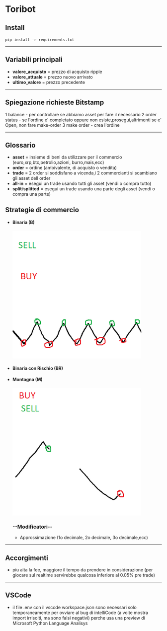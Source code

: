 # Toribot

## Install

`pip install -r requirements.txt`

---

## Variabili principali

- **valore_acquisto** = prezzo di acquisto ripple
- **valore_attuale** = prezzo nuovo arrivato
- **ultimo_valore** = prezzo precedente

---

## Spiegazione richieste Bitstamp

1 balance - per controllare se abbiamo asset per fare il necessario
2 order status - se l'ordine e' completato oppure non esiste,prosegui,altrimenti se e' Open, non fare make-order
3 make order - crea l'ordine

---

## Glossario

- **asset** = insieme di beni da utilizzare per il commercio (euro,xrp,btc,petrolio,azioni, burro,mais,ecc)
- **order** = ordine (ambivalente, di acquisto o vendita)
- **trade** = 2 order si soddisfano a vicenda,i 2 commercianti si scambiano gli asset dell order
- **all-in** = esegui un trade usando tutti gli asset (vendi o compra tutto)
- **split**/**splitted** = esegui un trade usando una parte degli asset (vendi o compra una parte)

## Strategie di commercio

- #### Binaria (B)
  ![alt text](B.png)
- #### Binaria con Rischio (BR)
- #### Montagna (M)

  ![alt text](M.png)

  ### --Modificatori--

  - Approssimazione (1o decimale, 2o decimale, 3o decimale,ecc)

---

## Accorgimenti

- piu alta la fee, maggiore il tempo da prendere in considerazione (per giocare sul realtime servirebbe qualcosa inferiore al 0.05% pre trade)

---

## VSCode

- il file .env con il vscode workspace.json sono necessari solo temporaneamente per ovviare al bug di intelliCode (a volte mostra import irrisolti, ma sono falsi negativi) perche usa una preview di Microsoft Python Language Analisys
